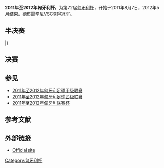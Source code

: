 **2011年至2012年匈牙利杯**，为第72届[匈牙利杯](https://zh.wikipedia.org/wiki/匈牙利杯 "wikilink")，开始于2011年8月7日，2012年5月结束。[德布雷辛尼VSC](../Page/德布雷辛尼VSC.md "wikilink")获得冠军。

## 半决赛

|}

## 决赛

## 参见

  - [2011年至2012年匈牙利足球甲级联赛](../Page/2011年至2012年匈牙利足球甲级联赛.md "wikilink")
  - [2011年至2012年匈牙利足球乙级联赛](https://zh.wikipedia.org/wiki/2011年至2012年匈牙利足球乙级联赛 "wikilink")
  - [2011年至2012年匈牙利联赛杯](https://zh.wikipedia.org/wiki/2011年至2012年匈牙利联赛杯 "wikilink")

## 参考文献

## 外部链接

  - [Official site](http://www.mlsz.hu/)

[Category:匈牙利杯](https://zh.wikipedia.org/wiki/Category:匈牙利杯 "wikilink")